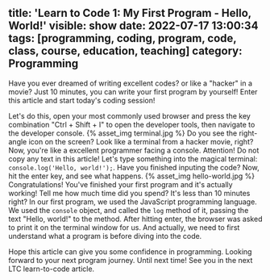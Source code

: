 title: 'Learn to Code 1: My First Program - Hello, World!'
visible: show
date: 2022-07-17 13:00:34
tags: [programming, coding, program, code, class, course, education, teaching]
category: Programming
---
Have you ever dreamed of writing excellent codes? or like a "hacker" in a movie? Just 10 minutes, you can write your first program by yourself! Enter this article and start today's coding session!
<!--more-->
Let's do this, open your most commonly used browser and press the key combination "Ctrl + Shift + I" to open the developer tools, then navigate to the developer console.
{% asset_img terminal.jpg %}
Do you see the right-angle icon on the screen? Look like a terminal from a hacker movie, right? Now, you're like a excellent programmer facing a console. Attention! Do not copy any text in this article! Let's type something into the magical terminal: `console.log('Hello, world!');`. Have you finished inputing the code? Now, hit the enter key, and see what happens.
{% asset_img hello-world.jpg %}
Congratulations! You've finished your first program and it's actually working! Tell me how much time did you spend? It's less than 10 minutes right? In our first program, we used the JavaScript programming language. We used the `console` object, and called the `log` method of it, passing the text "Hello, world!" to the method. After hitting enter, the browser was asked to print it on the terminal window for us. And actually, we need to first understand what a program is before diving into the code.

Hope this article can give you some confidence in programming. Looking forward to your next program journey. Until next time! See you in the next LTC learn-to-code article.